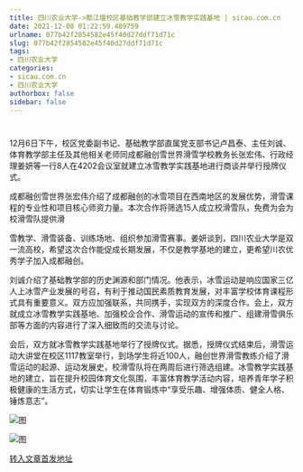 ```yaml
---
title: 四川农业大学->都江堰校区基础教学部建立冰雪教学实践基地 | sicau.com.cn
date: 2021-12-08 01:22:59.489759
urlname: 077b42f2854582e45f40d27ddf71d71c
slug: 077b42f2854582e45f40d27ddf71d71c
tags: 
- 四川农业大学
categories:
- sicau.com.cn
- 四川农业大学
authorbox: false
sidebar: false
---
```

#

#

12月6日下午，校区党委副书记、基础教学部直属党支部书记卢昌泰、主任刘诚、体育教学部主任及其他相关老师同成都融创雪世界滑雪学校教务长张宏伟、行政经理姜妍等一行8人在4202会议室就建立冰雪教学实践基地进行商谈并举行授牌仪式。

成都融创雪世界张宏伟介绍了成都融创的冰雪项目在西南地区的发展优势，滑雪课程的专业性和项目核心师资力量。本次合作将筛选15人成立校滑雪队，免费为会为校滑雪队提供滑
<!--more-->
雪教学、滑雪装备、训练场地、组织参加滑雪赛事。姜妍谈到，四川农业大学是双一流高校，希望这次合作能促成长期发展，不仅是教学基地的建立，更希望川农优秀学子加入成都融创。

刘诚介绍了基础教学部的历史渊源和部门情况。他表示，冰雪运动是响应国家三亿人上冰雪产业发展的号召，有利于推动国民素质教育发展，对丰富学校体育课程形式具有重要意义。双方应加强联系，共同携手，实现双方的深度合作。会上，双方就成立冰雪教学实践基地、加强校企合作、滑雪运动的宣传和推广、组建滑雪俱乐部等方面的内容进行了深入细致而的交流与讨论。

会后，双方就冰雪教学实践基地举行了授牌仪式。据悉，授牌仪式结束后，滑雪运动大讲堂在校区1117教室举行，到场学生将近100人，融创世界滑雪教练介绍了滑雪运动的起源、运动发展史，校滑雪队将在两周后进行筛选组建。冰雪教学实践基地的建立，旨在提升校园体育文化氛围，丰富体育教学活动内容，培养青年学子积极健康的生活方式，切实让学生在体育锻炼中“享受乐趣、增强体质、健全人格、锤炼意志”。

![图](https://news.sicau.edu.cn/__local/E/17/0E/64100D33180DA647B4FB5BED611_F8CD2018_5F729.png)

![图](https://news.sicau.edu.cn/__local/C/FC/3A/C6504040966AC30E6C78AE2A4DF_1C7CDF72_12412.jpg)

[转入文章首发地址](https://news.sicau.edu.cn/info/1078/65901.htm)